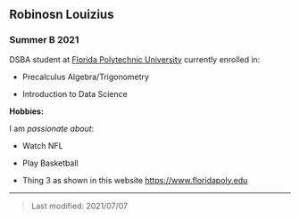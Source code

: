 ## Robinosn Louizius

### Summer B 2021

DSBA student at [Florida Polytechnic University](https://www.floridapoly.edu) currently enrolled in: 

- Precalculus Algebra/Trigonometry

- Introduction to Data Science


**Hobbies:**

I am _passionate about_: 

- Watch NFL

- Play Basketball 

- Thing 3 as shown in this website <https://www.floridapoly.edu>

***

> Last modified: 2021/07/07